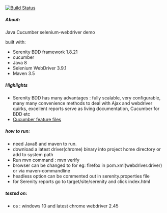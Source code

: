 [![Build Status](https://travis-ci.org/pradeepk6/web_test_automation_java_cucumber.svg?branch=master)](https://travis-ci.org/pradeepk6/web_test_automation_java_cucumber)

##### About:
Java Cucumber selenium-webdriver demo

built with:
* Serenity BDD framework 1.8.21
* cucumber
* Java 8
* Selenium WebDriver 3.9.1
* Maven 3.5


##### Highlights
* Serenity BDD has many advantages : fully scalable, very configurable, 
  many many convenience methods to deal with Ajax and webdriver quirks, excellent reports
  serve as living documentation, Cucumber for BDD etc
* [Cucumber feature files](/src/test/resources/features)

##### how to run:
* need Java8 and maven to run.
* download a latest driver(chrome) binary into project home directory or add to system path
* Run mvn command : mvn verify
* browser can be changed to for eg: firefox in pom.xml(webdriver.driver) or via maven-commandline
* headless option can be commented out in serenity.properties file
* for Serenity reports go to target/site/serenity and click index.html

##### tested on:
* os : windows 10 and latest chrome webdriver 2.45
